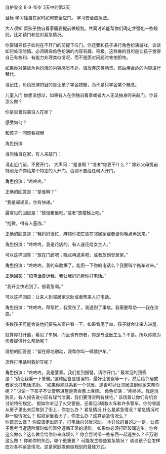 自护安全
8-9-10岁
3天中的第2天

目标
学习独自在家时如何安全应门。 
学习安全应急法。

大人须知
留孩子独自看家需要提前做规划。共同讨论能帮你们确定并强化一些规则，比如锁门和应对紧急情况。

你要辅导孩子如何在不开门的前提下应门。你还要和孩子进行角色扮演游戏，谈谈如何处理险情。必须确保角色扮演的内容有趣、积极。这样做的目的是让孩子觉得自己有权利、有能力处理类似情况，而不是面对问题时害怕胆怯。 

如果你对某些角色扮演的内容感觉不适，请放弃这类场景，然后用合适的内容进行替代。

请记住，角色扮演的目的是让孩子学会技能，而不是只学会某个概念。

儿童入门
你想没想过，如果有人在你独自看家或者大人无法抽身时来敲门，你该怎么做？ 

 你是否曾假装没人在家？

感受如何？ 

和孩子一同观看视频

角色扮演

当你独自在家，有人来敲门：

请走近门前，不要开门，
大声问：“是谁啊？”或者“你要干什么？”
除非父母提前特别允许你给某个特定的人开门，否则不要给任何人开门。


角色扮演：“咚咚咚。”

正确的回答是：“是谁啊？”

“我是邮递员。你有快递。”

最常见的回应是：“放信箱里吧。”或者“放楼梯上吧。”

“抱歉，得有人签收。”

正确的回答是：“我妈妈很忙，麻烦你把它放在邻居家或者请你晚点再送来。”

角色扮演：“咚咚咚。我是花店的。有人送花给女主人。”

可以这样回答：“放在门廊吧；晚点再送来吧，或者放到邻居家。”

角色扮演：“咚咚咚。我的车胎爆了。能用一下你的电话么？我要叫个拖车过来。”

正确回答：“把电话告诉我，我让我妈妈帮你打电话。”

“我开会快迟到了。很着急啊。”

可以这样回应：让来人到邻居家求助或者帮来人打电话。

角色扮演：“咚咚咚。帮帮忙，我受伤了。我遇到了事故。我需要帮助——我在流血。”

多数孩子可能会说他们要先从窗户看一下，如果看见了血，孩子就会让来人进屋。

就算你打开窗，看见了车祸，而且也有伤者，你是专业医生么？不是。所以你能为伤者提供什么帮助呢？

理想的回答是：“留在原地别动，我帮你叫一辆救护车。”

怎样打电话叫救护车呢？

角色扮演：“咚咚咚。我是警察。我们接到报警。请你开门。”
最常见的回答是：“请让我看一下警徽。”这种回答是错误的，最好让警察等一下，然后给邻居或者家长打电话求助。
“如果你能联系到一个邻居，是否可以让邻居进到你家来帮你呢？”
讨论一下孩子不让警察进屋是否会惹上麻烦。 
角色扮演：“咚咚咚。我是消防员。有人报告说小区有煤气泄漏，我们要清空所有住宅。”
该场景让你们有机会讨论特例规定。
假如你听见了火灾警报，还看见3辆救火车和许多警车，你的邻居从房子里出来后聚到了街上，你怎么办？
紧急情况
什么是紧急情况？紧急情况时非一般情况么？
假如家里着火了，你怎么办？这算紧急情况么？  
你该怎么做？
你应该走出房子，打电话向邻居求助。
 本讨论的目的之一是，让孩子思考当遭遇险情时如何暂停遵循正常的规则。
如果你必须打碎玻璃逃生，你会这么做么？这么做会给你带来麻烦么？
你会尝试带一些东西一起逃生么？千万别这么做！
你和你的东西，哪个更重要？ 
可能发生哪些紧急情况？
谈谈孩子会怎样应对各种紧急情况。这是家庭提前做规划的最佳方式。
 